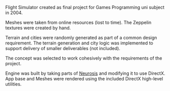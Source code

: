 Flight Simulator created as final project for Games Programming uni subject in 2004.

Meshes were taken from online resources (lost to time).
The Zeppelin textures were created by hand.

Terrain and cities were randomly generated as part of a common design requirement.
The terrain generation and city logic was implemented to support delivery of smaller deliverables (not included).

The concept was selected to work cohesively with the requirements of the project.

Engine was built by taking parts of [Neurosis](github.com/adamlwgriffiths/neurosis) and modifying it to use DirectX.
App base and Meshes were rendered using the included DirectX high-level utilities.
